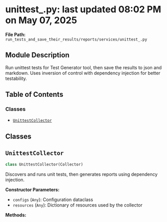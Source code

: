 # unittest_.py: last updated 08:02 PM on May 07, 2025

**File Path:** `run_tests_and_save_their_results/reports/services/unittest_.py`

## Module Description

Run unittest tests for Test Generator tool, then save the results to json and markdown.
Uses inversion of control with dependency injection for better testability.

## Table of Contents

### Classes

- [`UnittestCollector`](#unittestcollector)

## Classes

## `UnittestCollector`

```python
class UnittestCollector(Collector)
```

Discovers and runs unit tests, then generates reports using dependency injection.

**Constructor Parameters:**

- `configs` (`Any`): Configuration dataclass
- `resources` (`Any`): Dictionary of resources used by the collector

**Methods:**

